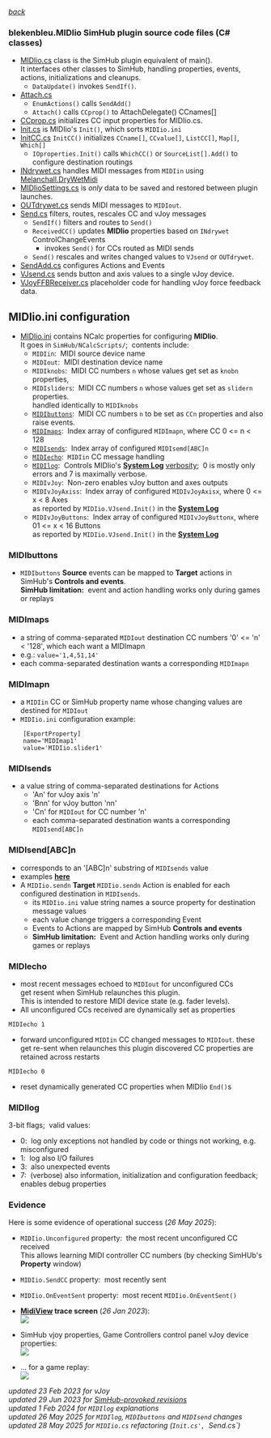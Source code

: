[*back*](../README.md)

### blekenbleu.MIDIio SimHub plugin source code files (C# classes)
- [MIDIio.cs](../MIDIio.cs) class is the SimHub plugin equivalent of main().   
  It interfaces other classes to SimHub, handling properties, events, actions, initializations and cleanups.  
  - `DataUpdate()` invokes `SendIf()`.
- [Attach.cs](../Attach.cs)
	- `EnumActions()` calls `SendAdd()`
	- `Attach()` calls `CCprop()` to AttachDelegate() CCnames[]
- [CCprop.cs](../CCprop.cs) initializes CC input properties for MIDIio.cs.  
- [Init.cs](../Init.cs) is MIDIio's `Init()`, which sorts `MIDIio.ini`  
- [InitCC.cs](../InitCC.cs) `InitCC()` initializes `CCname[]`, `CCvalue[]`, `ListCC[]`, `Map[]`, `Which[]`
	- `IOproperties.Init()` calls `WhichCC()` or `SourceList[].Add()` to configure destination routings
- [INdrywet.cs](../INdrywet.cs) handles MIDI messages from `MIDIin`
  using [Melanchall.DryWetMidi](https://github.com/melanchall/drywetmidi)  
- [MIDIioSettings.cs](../MIDIioSettings.cs) is *only* data to be saved and restored between plugin launches.  
- [OUTdrywet.cs](../OUTdrywet.cs) sends MIDI messages to `MIDIout`.  
- [Send.cs](../Send.cs) filters, routes, rescales CC and vJoy messages
  - `SendIf()` filters and routes to `Send()`   
  - `ReceivedCC()` updates **MIDIio** properties based on `INdrywet` ControlChangeEvents  
	- invokes `Send()` for CCs routed as MIDI sends
  - `Send()` rescales and writes changed values to `VJsend` or `OUTdrywet`.
- [SendAdd.cs](../SendAdd.cs) configures Actions and Events
- [VJsend.cs](../VJsend.cs) sends button and axis values to a single vJoy device.
- [VJoyFFBReceiver.cs](../VJoyFFBReceiver.cs) placeholder code for handling vJoy force feedback data.

## MIDIio.ini configuration
- [MIDIio.ini](../NCalcScripts/MIDIio.ini) contains NCalc properties for configuring **MIDIio**.  
  It goes in `SimHub/NCalcScripts/`;&nbsp; contents include:
  - `MIDIin`:&nbsp; MIDI source device name
  - `MIDIout`:&nbsp; MIDI destination device name
  - `MIDIknobs`:&nbsp; MIDI CC numbers `n` whose values get set as `knobn` properties,  
  - `MIDIsliders`:&nbsp; MIDI CC numbers `n` whose values get set as `slidern` properties.  
                     handled identically to `MIDIknobs`  
  - [`MIDIbuttons`](#midibuttons):&nbsp; MIDI CC numbers `n` to be set as `CCn` properties and also raise events.  
  - [`MIDImaps`](#midimaps):&nbsp; Index array of configured `MIDImapn`, where CC 0 <= n < 128
  - [`MIDIsends`](#midisends):&nbsp; Index array of configured `MIDIsemd[ABC]n`
  - [`MIDIecho`](#midiecho):&nbsp; `MIDIin` CC message handling
  - [`MIDIlog`](#midilog):&nbsp; Controls MIDIio's **[System Log](SimHub.txt)**
		[verbosity](#midilog);&nbsp; 0 is mostly only errors and 7 is maximally verbose.  
  - `MIDIvJoy`:&nbsp; Non-zero enables vJoy button and axes outputs  
  - `MIDIvJoyAxiss`:&nbsp; Index array of configured `MIDIvJoyAxisx`, where 0 <= x < 8 Axes  
                     as reported by `MIDIio.VJsend.Init()` in the **[System Log](SimHub.txt)**
  - `MIDIvJoyButtons`:&nbsp; Index array of configured `MIDIvJoyButtonx`, where 01 <= x < 16 Buttons  
                     as reported by `MIDIio.VJsend.Init()` in the **[System Log](SimHub.txt)**  

### MIDIbuttons
- `MIDIbuttons` **Source** events can be mapped to **Target** actions in SimHub's **Controls and events**.  
**SimHub limitation:**&nbsp; event and action handling works only during games or replays

### MIDImaps
- a string of comma-separated `MIDIout` destination CC numbers '0' <= 'n' < '128', which each want a MIDImapn
- e.g.: `value='1,4,51,14'`
- each comma-separated destination wants a corresponding `MIDImapn`

### MIDImapn
- a `MIDIin` CC or SimHub property name whose changing values are destined for `MIDIout`
- `MIDIio.ini` configuration example:
```
	[ExportProperty]
	name='MIDImap1'
	value='MIDIio.slider1'
```

### MIDIsends
- a value string of comma-separated destinations for Actions
	- 'An' for vJoy axis 'n'
	- 'Bnn' for vJoy button 'nn'
	- 'Cn' for `MIDIout` for CC number 'n'
	- each comma-separated destination wants a corresponding `MIDIsend[ABC]n`

### MIDIsend[ABC]n
- corresponds to an '[ABC]n' substring of `MIDIsends` value
- examples [**here**](sends.md)
- A `MIDIio.sendn` **Target** `MIDIio.sendn` Action is enabled for each configured destination in `MIDIsends`.  
	- its `MIDIio.ini` value string names a source property for destination message values
    - each value change triggers a corresponding Event
	- Events to Actions are mapped by SimHub **Controls and events**
	- **SimHub limitation:**&nbsp; Event and Action handling works only during games or replays

### MIDIecho
- most recent messages echoed to  `MIDIout` for unconfigured CCs  
  get resent when SimHub relaunches this plugin.  
  This is intended to restore MIDI device state (e.g. fader levels).
- All unconfigured CCs received are dynamically set as properties

`MIDIecho 1`
- forward unconfigured `MIDIin` CC changed messages to `MIDIout`.
  these get re-sent when relaunches this plugin
  discovered CC properties are retained across restarts

`MIDIecho 0`
- reset dynamically generated CC properties when MIDIio `End()`s

### MIDIlog
3-bit flags;&nbsp; valid values:  
- 0:&nbsp; log only exceptions not handled by code or things not working, e.g. misconfigured
- 1:&nbsp; log also I/O failures
- 3:&nbsp; also unexpected events
- 7:&nbsp; (verbose) also information, initialization and configuration feedback; enables debug properties

### Evidence
Here is some evidence of operational success (*26 May 2025*):  
- `MIDIio.Unconfigured` property:&nbsp; the most recent unconfigured CC received  
   This allows learning MIDI controller CC numbers (by checking SimHUb's **Property** window)
- `MIDIio.SendCC` property:&nbsp; most recently sent
- `MIDIio.OnEventSent` property:&nbsp; most recent `MIDIio.OnEventSent()`
- **[MidiView](https://hautetechnique.com/midi/midiview/) trace screen** (*26 Jan 2023*):  
![](MidiView.png)  
- SimHub vjoy properties, Game Controllers control panel vJoy device properties:  
![](vJoyB.png)  

- ... for a game replay:  
![](replay.png)  

 *updated 23 Feb 2023 for vJoy*  
 *updated 29 Jun 2023 for [SimHub-provoked revisions](docs/provoked.md)*  
 *updated 1 Feb 2024 for `MIDIlog` explanations*  
 *updated 26 May 2025 for `MIDIlog`, `MIDIbuttons` and `MIDIsend` changes*  
 *updated 28 May 2025 for `MIDIio.cs` refactoring (`Init.cs', `Send.cs`)*  
